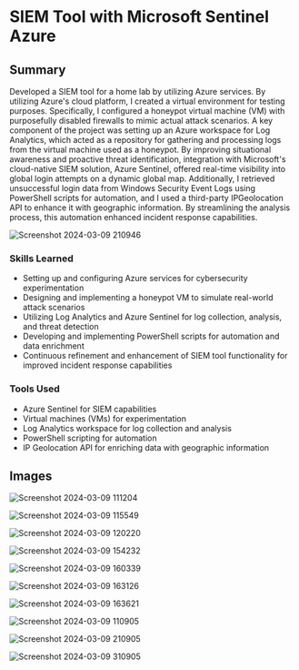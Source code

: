 <h1>SIEM Tool with Microsoft Sentinel Azure</h1>

## Summary


Developed a SIEM tool for a home lab by utilizing Azure services. By utilizing Azure's cloud platform, I created a virtual environment for testing purposes. Specifically, I configured a honeypot virtual machine (VM) with purposefully disabled firewalls to mimic actual attack scenarios. A key component of the project was setting up an Azure workspace for Log Analytics, which acted as a repository for gathering and processing logs from the virtual machine used as a honeypot. By improving situational awareness and proactive threat identification, integration with Microsoft's cloud-native SIEM solution, Azure Sentinel, offered real-time visibility into global login attempts on a dynamic global map. Additionally, I retrieved unsuccessful login data from Windows Security Event Logs using PowerShell scripts for automation, and I used a third-party IPGeolocation API to enhance it with geographic information. By streamlining the analysis process, this automation enhanced incident response capabilities.

![Screenshot 2024-03-09 210946](https://github.com/sarch25/SIEM-Tool-with-Microsoft-Sentinel-Azure/assets/130470960/609f79f5-61b1-4f1b-9be7-88014d7378cf)

### Skills Learned


- Setting up and configuring Azure services for cybersecurity experimentation
- Designing and implementing a honeypot VM to simulate real-world attack scenarios
- Utilizing Log Analytics and Azure Sentinel for log collection, analysis, and threat detection
- Developing and implementing PowerShell scripts for automation and data enrichment
- Continuous refinement and enhancement of SIEM tool functionality for improved incident response capabilities

### Tools Used


- Azure Sentinel for SIEM capabilities
- Virtual machines (VMs) for experimentation
- Log Analytics workspace for log collection and analysis
- PowerShell scripting for automation
- IP Geolocation API for enriching data with geographic information

## Images
![Screenshot 2024-03-09 111204](https://github.com/sarch25/SIEM-Tool-with-Microsoft-Sentinel-Azure/assets/130470960/c43384ce-5c87-447c-9faa-bfa17b35e1a1)


![Screenshot 2024-03-09 115549](https://github.com/sarch25/SIEM-Tool-with-Microsoft-Sentinel-Azure/assets/130470960/52b26df5-e1c4-45b0-8def-6e821db9cde0)


![Screenshot 2024-03-09 120220](https://github.com/sarch25/SIEM-Tool-with-Microsoft-Sentinel-Azure/assets/130470960/aa658682-8c53-4e33-8252-433240ab945d)


![Screenshot 2024-03-09 154232](https://github.com/sarch25/SIEM-Tool-with-Microsoft-Sentinel-Azure/assets/130470960/1457cf8c-0c76-4712-a15b-3ea852dd76bd)


![Screenshot 2024-03-09 160339](https://github.com/sarch25/SIEM-Tool-with-Microsoft-Sentinel-Azure/assets/130470960/34e80863-b57a-4bdb-8b20-f704589912f3)


![Screenshot 2024-03-09 163126](https://github.com/sarch25/SIEM-Tool-with-Microsoft-Sentinel-Azure/assets/130470960/d540f91b-f236-4975-8718-b00bcab37e04)


![Screenshot 2024-03-09 163621](https://github.com/sarch25/SIEM-Tool-with-Microsoft-Sentinel-Azure/assets/130470960/48858b30-6371-4c3e-8515-b0a6774ab554)


![Screenshot 2024-03-09 110905](https://github.com/sarch25/SIEM-Tool-with-Microsoft-Sentinel-Azure/assets/130470960/ddeeae1f-e7df-417d-9bb1-84b2c68c05bc)


![Screenshot 2024-03-09 210905](https://github.com/sarch25/SIEM-Tool-with-Microsoft-Sentinel-Azure/assets/130470960/f0ae788d-5b02-462d-9ecc-0d657558f656)


![Screenshot 2024-03-09 310905](https://github.com/sarch25/SIEM-Tool-with-Microsoft-Sentinel-Azure/assets/130470960/e9d1935f-8521-4248-a7e7-db3d03168b09)

